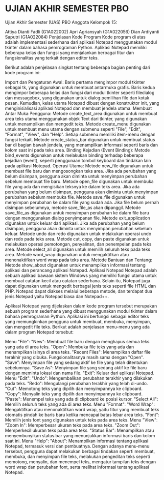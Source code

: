 # UJIAN AKHIR SEMESTER PBO

Ujian Akhir Semester (UAS) PBO Anggota Kelompok 15:

Attiya Dianti Fadli (G1A022002)
Apri Agriansyah (G1A022056)
Dian Ardiyanti Saputri (G1A022084)
Penjelasan Kode Program
Kode program di atas adalah implementasi sederhana dari aplikasi Notepad menggunakan modul tkinter dalam bahasa pemrograman Python. Aplikasi Notepad memiliki beberapa kelas dan fungsi yang menjalankan berbagai fitur dan fungsionalitas yang terkait dengan editor teks.

Berikut adalah penjelasan singkat tentang beberapa bagian penting dari kode program ini:

Import dan Pengaturan Awal:
Baris pertama mengimpor modul tkinter sebagai tk, yang digunakan untuk membuat antarmuka grafis.
Baris kedua mengimpor beberapa kelas dan fungsi dari modul tkinter seperti filedialog dan messagebox, yang digunakan untuk dialog pemilihan file dan kotak pesan.
Kemudian, kelas utama Notepad dibuat dengan konstruktor init, yang menginisialisasi aplikasi Notepad dan membuat jendela utama.
Membuat Antar Muka Pengguna:
Metode create_text_area digunakan untuk membuat area teks utama menggunakan objek Text dari tkinter, yang digunakan untuk menampilkan dan mengedit teks.
Metode create_menu digunakan untuk membuat menu utama dengan submenu seperti "File", "Edit", "Format", "View", dan "Help". Setiap submenu memiliki item-menu dengan fungsi terkait.
Metode create_status_bar digunakan untuk membuat status bar di bagian bawah jendela, yang menampilkan informasi seperti baris dan kolom saat ini pada teks area.
Binding Kejadian (Event Binding):
Metode bind_events digunakan untuk melakukan binding terhadap beberapa kejadian (event), seperti penggunaan tombol keyboard dan tindakan lain pada aplikasi Notepad.
Operasi Utama:
Metode new_file digunakan untuk membuat file baru dan mengosongkan teks area. Jika ada perubahan yang belum disimpan, pengguna akan diminta untuk menyimpan perubahan sebelum membuat file baru.
Metode open_file digunakan untuk membuka file yang ada dan mengisikan teksnya ke dalam teks area. Jika ada perubahan yang belum disimpan, pengguna akan diminta untuk menyimpan perubahan sebelum membuka file.
Metode save_file digunakan untuk menyimpan perubahan ke dalam file yang sudah ada. Jika file belum pernah disimpan sebelumnya, metode save_file_as akan dipanggil.
Metode save_file_as digunakan untuk menyimpan perubahan ke dalam file baru dengan menggunakan dialog penyimpanan file.
Metode exit_application digunakan untuk keluar dari aplikasi. Jika ada perubahan yang belum disimpan, pengguna akan diminta untuk menyimpan perubahan sebelum keluar.
Metode undo dan redo digunakan untuk melakukan operasi undo dan redo pada teks area.
Metode cut, copy, dan paste digunakan untuk melakukan operasi pemotongan, penyalinan, dan penempelan pada teks area.
Metode select_all digunakan untuk memilih seluruh teks pada teks area.
Metode word_wrap digunakan untuk mengaktifkan atau menonaktifkan word wrap pada teks area.
Metode Bantuan dan Tentang:
Metode show_about digunakan untuk menampilkan informasi tentang aplikasi dan perancang aplikasi Notepad.
Aplikasi Notepad
Notepad adalah sebuah aplikasi bawaan sistem Windows yang memiliki fungsi utama untuk membuat catatan kecil atau catatan sederhana. Selain itu, Notepad juga dapat digunakan untuk mengedit berbagai jenis teks seperti file HTML dan PHP. Notepad dapat diakses melalui beberapa metode, dan terdapat dua jenis Notepad yaitu Notepad biasa dan Notepad++.

Aplikasi Notepad yang dijelaskan dalam kode program tersebut merupakan sebuah program sederhana yang dibuat menggunakan modul tkinter dalam bahasa pemrograman Python. Aplikasi ini berfungsi sebagai editor teks yang memungkinkan pengguna untuk membuat, membuka, menyimpan, dan mengedit file teks. Berikut adalah penjelasan menu-menu yang ada dalam program Notepad tersebut:

Menu "File":
"New": Membuat file baru dengan menghapus semua teks yang ada di area teks.
"Open": Membuka file teks yang ada dan menampilkan isinya di area teks.
"Recent Files": Menampilkan daftar file terakhir yang dibuka. Fungsionalitasnya masih sama dengan "Open".
"Save": Menyimpan file yang sedang aktif ke file yang telah ditentukan sebelumnya.
"Save As": Menyimpan file yang sedang aktif ke file baru dengan meminta lokasi dan nama file.
"Exit": Keluar dari aplikasi Notepad.
Menu "Edit":
"Undo": Mengembalikan perubahan terakhir yang dilakukan pada teks.
"Redo": Mengulangi perubahan terakhir yang telah di-undo.
"Cut": Memotong teks yang dipilih dan menyimpannya ke clipboard.
"Copy": Menyalin teks yang dipilih dan menyimpannya ke clipboard.
"Paste": Menempel teks yang ada di clipboard ke posisi kursor.
"Select All": Memilih seluruh teks yang ada di area teks.
Menu "Format":
"Word Wrap": Mengaktifkan atau menonaktifkan word wrap, yaitu fitur yang membuat teks otomatis pindah ke baris baru ketika mencapai batas lebar area teks.
"Font": Memilih jenis font yang digunakan untuk teks pada area teks.
Menu "View":
"Zoom In": Memperbesar ukuran teks pada area teks.
"Zoom Out": Memperkecil ukuran teks pada area teks.
"Status Bar": Menampilkan atau menyembunyikan status bar yang menunjukkan informasi baris dan kolom saat ini.
Menu "Help":
"About": Menampilkan informasi tentang aplikasi Notepad, termasuk versi dan pembuatnya.
Dengan adanya menu-menu tersebut, pengguna dapat melakukan berbagai tindakan seperti membuat, membuka, dan menyimpan file teks, melakukan pengeditan teks seperti memotong, menyalin, dan menempel teks, mengatur tampilan teks dengan word wrap dan perubahan font, serta melihat informasi tentang aplikasi Notepad.
